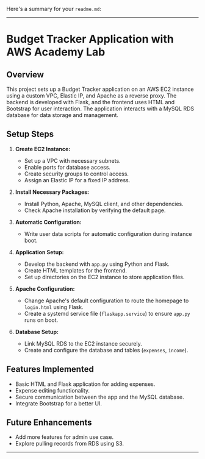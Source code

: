 Here's a summary for your `readme.md`:

---

# Budget Tracker Application with AWS Academy Lab

## Overview

This project sets up a Budget Tracker application on an AWS EC2 instance using a custom VPC, Elastic IP, and Apache as a reverse proxy. The backend is developed with Flask, and the frontend uses HTML and Bootstrap for user interaction. The application interacts with a MySQL RDS database for data storage and management.

## Setup Steps

1. **Create EC2 Instance:**

   - Set up a VPC with necessary subnets.
   - Enable ports for database access.
   - Create security groups to control access.
   - Assign an Elastic IP for a fixed IP address.

2. **Install Necessary Packages:**

   - Install Python, Apache, MySQL client, and other dependencies.
   - Check Apache installation by verifying the default page.

3. **Automatic Configuration:**

   - Write user data scripts for automatic configuration during instance boot.

4. **Application Setup:**

   - Develop the backend with `app.py` using Python and Flask.
   - Create HTML templates for the frontend.
   - Set up directories on the EC2 instance to store application files.

5. **Apache Configuration:**

   - Change Apache's default configuration to route the homepage to `login.html` using Flask.
   - Create a systemd service file (`flaskapp.service`) to ensure `app.py` runs on boot.

6. **Database Setup:**
   - Link MySQL RDS to the EC2 instance securely.
   - Create and configure the database and tables (`expenses`, `income`).

## Features Implemented

- Basic HTML and Flask application for adding expenses.
- Expense editing functionality.
- Secure communication between the app and the MySQL database.
- Integrate Bootstrap for a better UI.

## Future Enhancements

- Add more features for admin use case.
- Explore pulling records from RDS using S3.

---
